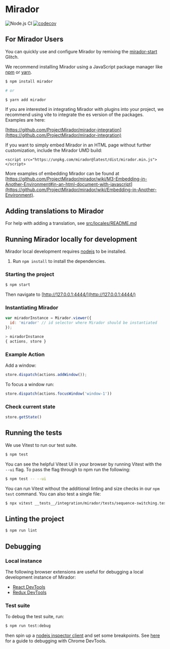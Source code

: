 # Mirador
![Node.js CI](https://github.com/ProjectMirador/mirador/workflows/Node.js%20CI/badge.svg) [![codecov](https://codecov.io/gh/ProjectMirador/mirador/branch/main/graph/badge.svg)](https://codecov.io/gh/ProjectMirador/mirador) 

## For Mirador Users
You can quickly use and configure Mirador by remixing the [mirador-start](https://mirador-start.glitch.me/) Glitch.

We recommend installing Mirador using a JavaScript package manager like [npm](https://www.npmjs.com/) or [yarn](https://yarnpkg.com/).

```sh
$ npm install mirador 

# or

$ yarn add mirador
```

If you are interested in integrating Mirador with plugins into your project, we recommend using vite to integrate the es version of the packages. Examples are here:

[https://github.com/ProjectMirador/mirador-integration](https://github.com/ProjectMirador/mirador-integration)

If you want to simply embed Mirador in an HTML page without further customization, include the Mirador UMD build:

```
<script src="https://unpkg.com/mirador@latest/dist/mirador.min.js"></script>
```

More examples of embedding Mirador can be found at [https://github.com/ProjectMirador/mirador/wiki/M3-Embedding-in-Another-Environment#in-an-html-document-with-javascript](https://github.com/ProjectMirador/mirador/wiki/Embedding-in-Another-Environment).

## Adding translations to Mirador
For help with adding a translation, see [src/locales/README.md](src/locales/README.md)

## Running Mirador locally for development

Mirador local development requires [nodejs](https://nodejs.org/en/download/) to be installed.

1. Run `npm install` to install the dependencies.

### Starting the project

```sh
$ npm start
```

Then navigate to [http://127.0.0.1:4444/](http://127.0.0.1:4444/)

### Instantiating Mirador

```javascript
var miradorInstance = Mirador.viewer({
  id: 'mirador' // id selector where Mirador should be instantiated
});

> miradorInstance
{ actions, store }
```

### Example Action

Add a window:
```javascript
store.dispatch(actions.addWindow());
```

To focus a window run:

```javascript
store.dispatch(actions.focusWindow('window-1'))
```

### Check current state

```javascript
store.getState()
```

## Running the tests
We use Vitest to run our test suite.

```sh
$ npm test
```

You can see the helpful Vitest UI in your browser by running Vitest with the `--ui` flag. To pass the flag through to npm run the following:

```sh
$ npm test -- --ui
```

You can run Vitest without the additional linting and size checks in our `npm test` command. You can also test a single file:
```sh
$ npx vitest __tests__/integration/mirador/tests/sequence-switching.test.js --ui
```

## Linting the project

```sh
$ npm run lint
```

## Debugging

### Local instance

The following browser extensions are useful for debugging a local development instance of Mirador:

 - [React DevTools](https://github.com/facebook/react-devtools)
 - [Redux DevTools](https://github.com/zalmoxisus/redux-devtools-extension)

### Test suite

To debug the test suite, run:

```sh
$ npm run test:debug
```

then spin up a [nodejs inspector client](https://nodejs.org/en/docs/guides/debugging-getting-started/#inspector-clients) and set some breakpoints. See [here](https://www.digitalocean.com/community/tutorials/how-to-debug-node-js-with-the-built-in-debugger-and-chrome-devtools#step-3-%E2%80%94-debugging-node-js-with-chrome-devtools) for a guide to debugging with Chrome DevTools.
